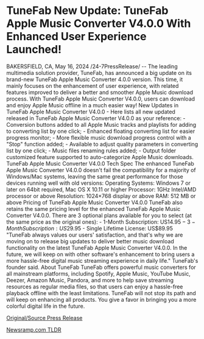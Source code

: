 # TuneFab New Update: TuneFab Apple Music Converter V4.0.0 With Enhanced User Experience Launched!

BAKERSFIELD, CA, May 16, 2024 /24-7PressRelease/ -- The leading multimedia solution provider, TuneFab, has announced a big update on its brand-new TuneFab Apple Music Converter 4.0.0 version. This time, it mainly focuses on the enhancement of user experience, with related features improved to deliver a better and smoother Apple Music download process. With TuneFab Apple Music Converter V4.0.0, users can download and enjoy Apple Music offline in a much easier way!  New Updates in TuneFab Apple Music Converter V4.0.0 - Here lists all new updated released in TuneFab Apple Music Converter V4.0.0 as your reference: - Conversion buttons added to all Apple Music tracks and playlists for adding to converting list by one click; - Enhanced floating converting list for easier progress monitor; - More flexible music download progress control with a "Stop" function added; - Available to adjust quality parameters in converting list by one click; - Music files renaming rules added; - Output folder customized feature supported to auto-categorize Apple Music downloads.  TuneFab Apple Music Converter V4.0.0 Tech Spec The enhanced TuneFab Apple Music Converter V4.0.0 doesn't fail the compatibility for a majority of Windows/Mac systems, leaving the same great performance for those devices running well with old versions: Operating Systems: Windows 7 or later on 64bit required, Mac OS X 10.11 or higher Processor: 1GHz Intel/AMD processor or above Resolution: 1024×768 display or above RAM: 512 MB or above  Pricing of TuneFab Apple Music Converter V4.0.0 TuneFab also retains the same pricing level for the enhanced TuneFab Apple Music Converter V4.0.0. There are 3 optional plans available for you to select (at the same price as the original ones): - 1-Month Subscription: US$14.95 - 3-Month Subscription: US$29.95 - Single Lifetime License: US$89.95  "TuneFab always values our users' satisfaction, and that's why we are moving on to release big updates to deliver better music download functionality on the latest TuneFab Apple Music Converter V4.0.0. In the future, we will keep on with other software's enhancement to bring users a more hassle-free digital music streaming experience in daily life." TuneFab's founder said.  About TuneFab TuneFab offers powerful music converters for all mainstream platforms, including Spotify, Apple Music, YouTube Music, Deezer, Amazon Music, Pandora, and more to help save streaming resources as regular media files, so that users can enjoy a hassle-free playback offline with the least limitations. TuneFab will not stop its path and will keep on enhancing all products. You give a favor in bringing you a more colorful digital life in the future. 

[Original/Source Press Release](https://www.24-7pressrelease.com/press-release/510904/tunefab-new-update-tunefab-apple-music-converter-v400-with-enhanced-user-experience-launched) 

[Newsramp.com TLDR](https://newsramp.com/None) 